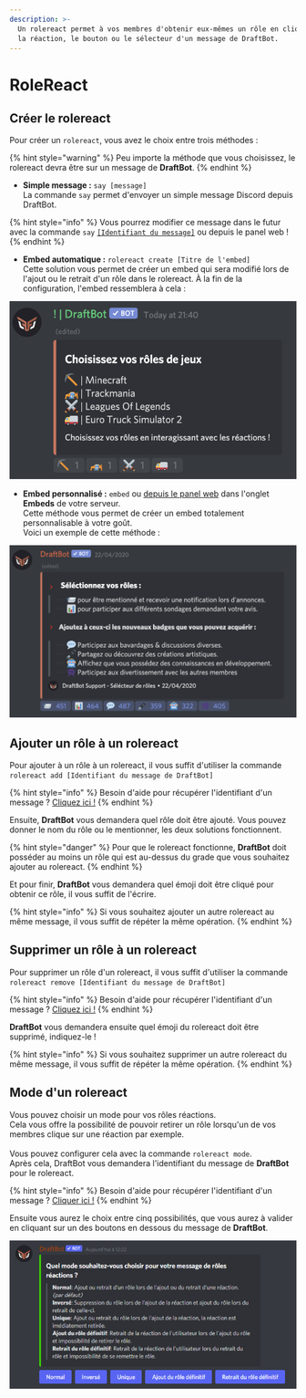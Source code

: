 ```yaml
---
description: >-
  Un rolereact permet à vos membres d'obtenir eux-mêmes un rôle en cliquant sur
  la réaction, le bouton ou le sélecteur d'un message de DraftBot.
---
```


# RoleReact

## Créer le rolereact <a href="#create" id="create"></a>

Pour créer un `rolereact`, vous avez le choix entre trois méthodes :

{% hint style="warning" %}
Peu importe la méthode que vous choisissez, le rolereact devra être sur un message de **DraftBot**.
{% endhint %}

* **Simple message :** `say [message]` \
  La commande `say` permet d'envoyer un simple message Discord depuis DraftBot.

{% hint style="info" %}
Vous pourrez modifier ce message dans le futur avec la commande `say` [`[Identifiant du message]`](../autres/recuperer-un-identifiant.md#message) ou depuis le panel web !
{% endhint %}

* **Embed automatique :** `rolereact create [Titre de l'embed]` \
  Cette solution vous permet de créer un  embed qui sera modifié lors de l'ajout ou le retrait d'un rôle dans le rolereact. À la fin de la configuration, l'embed ressemblera à cela :&#x20;

![Résultat d'un rolereact utilisant un embed automatique](<../.gitbook/assets/image (25).png>)

* **Embed personnalisé :** `embed` ou [depuis le panel web](https://www.draftbot.fr/dashboard) dans l'onglet **Embeds** de votre serveur.\
  Cette méthode vous permet de créer un embed totalement personnalisable à votre goût.\
  Voici un exemple de cette méthode : &#x20;

![Résultat d'un rolereact utilisant un embed personalisé](<../.gitbook/assets/image (40).png>)

## Ajouter un rôle à un rolereact <a href="#add" id="add"></a>

Pour ajouter à un rôle à un rolereact, il vous suffit d'utiliser la commande `rolereact add [Identifiant du message de DraftBot]`

{% hint style="info" %}
Besoin d'aide pour récupérer l'identifiant d'un message ? [Cliquez ici !](../autres/recuperer-un-identifiant.md#message)
{% endhint %}

Ensuite, **DraftBot** vous demandera quel rôle doit être ajouté. Vous pouvez donner le nom du rôle ou le mentionner, les deux solutions fonctionnent.

{% hint style="danger" %}
Pour que le rolereact fonctionne, **DraftBot** doit posséder au moins un rôle qui est au-dessus du grade que vous souhaitez ajouter au rolereact.
{% endhint %}

Et pour finir, **DraftBot** vous demandera quel émoji doit être cliqué pour obtenir ce rôle, il vous suffit de l'écrire.

{% hint style="info" %}
Si vous souhaitez ajouter un autre rolereact au même message, il vous suffit de répéter la même opération.
{% endhint %}

## Supprimer un rôle à un rolereact <a href="#delete" id="delete"></a>

Pour supprimer un rôle d'un rolereact, il vous suffit d'utiliser la commande `rolereact remove [Identifiant du message de DraftBot]`

{% hint style="info" %}
Besoin d'aide pour récupérer l'identifiant d'un message ? [Cliquez ici !](../autres/recuperer-un-identifiant.md#message)
{% endhint %}

**DraftBot** vous demandera ensuite quel émoji du rolereact doit être supprimé, indiquez-le !

{% hint style="info" %}
Si vous souhaitez supprimer un autre rolereact du même message, il vous suffit de répéter la même opération.
{% endhint %}

## Mode d'un rolereact

Vous pouvez choisir un mode pour vos rôles réactions. \
Cela vous offre la possibilité de pouvoir retirer un rôle lorsqu'un de vos membres clique sur une réaction par exemple.\
\
Vous pouvez configurer cela avec la commande `rolereact mode`.\
Après cela, DraftBot vous demandera l'identifiant du message de **DraftBot** pour le rolereact.

{% hint style="info" %}
Besoin d'aide pour récupérer l'identifiant d'un message ? [Cliquer ici !](../autres/recuperer-un-identifiant.md#message)
{% endhint %}

Ensuite vous aurez le choix entre cinq possibilités, que vous aurez à valider en cliquant sur un des boutons en dessous du message de **DraftBot**.

![Message obtenu après avoir effectué la commande rolereact mode](<../.gitbook/assets/Mode rolereact.png>)
